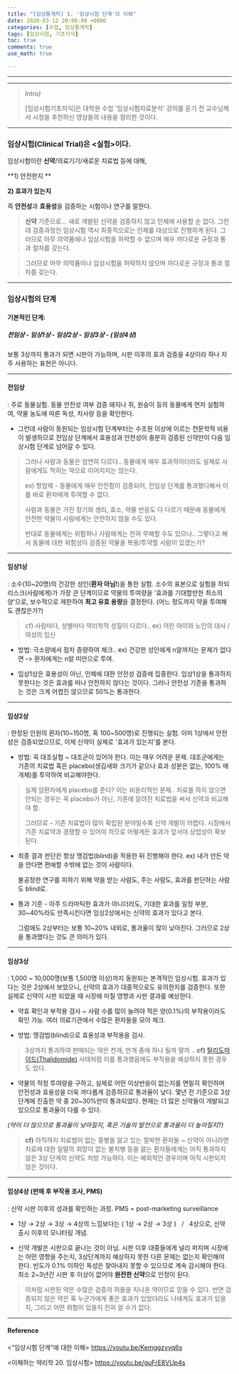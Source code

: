 ```yaml
---
title: "[임상통계학] 1. '임상시험 단계'의 이해"
date: 2020-03-12 20:08:00 +0800
categories: [수업, 임상통계학]
tags: [임상시험, 기초지식]
toc: true
comments: true
use_math: true

---
```




***

***

> *Intro)*
>
> [임상시험기초지식]은 대학원 수업 '임상시험자료분석' 강의를 듣기 전
> 교수님께서 시청을 추천하신 영상들의 내용을 정리한 것이다.

***

### 임상시험(Clinical Trial)은 <실험>이다.

임상시험이란 **신약**/의료기기/새로운 치료법 등에 대해,

**1) 안전한지 **

**2) 효과가 있는지**

즉 **안전성**과 **효용성**을 검증하는 시험이나 연구를 말한다.



> **신약** 기준으로...
> 새로 개발된 신약을 검증하지 않고 인체에 사용할 순 없다.
> 그런데 검증과정인 임상시험 역시 최종적으로는 인체를 대상으로 진행하게 된다.
> 그러므로 아무 의약품에나 임상시험을 허락할 수 없으며 매우 까다로운 규정과 통과 절차를 갖는다.

> 그러므로 아무 의약품이나 임상시험을 허락하지 않으며 까다로운 규정과 통과 절차를 갖는다.

***

### 임상시험의 단계

#### **기본적인 단계:**

##### **전임상 - 임상1상 - 임상2상 - 임상3상 - (임상4상)**

보통 3상까지 통과가 되면 시판이 가능하며,
시판 이후의 효과 검증을 4상이라 하나 자주 사용하는 표현은 아니다.

***

#### **전임상**

: 주로 동물실험. 동물 안전성 여부 검증
돼지나 쥐, 원숭이 등의 동물에게 먼저 실험하여,
약물 농도에 따른 독성, 치사량 등을 확인한다.

- 그런데 사람이 동원되는 임상시험 단계부터는 수조원 이상에 이르는 천문학적 비용이 발생하므로 
  전임상 단계에서 효용성과 안전성이 충분히 검증된 신약만이 다음 임상시험 단계로 넘어갈 수 있다.

> 그러나 사람과 동물은 엄연히 다르다.. 
> 동물에게 매우 효과적이더라도 실제로 사람에게도 먹히는 약으로 이어지지는 않는다.
>
> ex) 항암제 - 동물에게 매우 안전함이 검증되어, 전임상 단계를 통과했다해서
> 이를 바로 환자에게 투여할 수 없다.
>
> 사람과 동물은 가진 장기와 생리, 효소, 약물 반응도 다 다르기 때문에
> 동물에게 안전한 약물이 사람에게는 안전하지 않을 수도 있다.
>
> 반대로 동물에게는 위험하나 사람에게는 전혀 무해할 수도 있으나..
> 그렇다고 해서 동물에 대한 위험성이 검증된 약물을 복용/투약할 사람이 있겠는가?

***

#### **임상1상**

: 소수(10~20명)의 건강한 성인(**환자 아님!**)을 통한 실험.
소수의 표본으로 실험을 하되 리스크(사람에게)가 가장 큰 단계이므로
약물의 투여량을 '효과를 기대할만한 최소의 양'으로, 보수적으로 제한하여
**최고 유효 용량**을 결정한다. (어느 정도까지 약을 투여해도 괜찮은가?)

> cf) 사람마다, 성별마다 약리학적 성질이 다르다.. 
> ex) 어린 아이와 노인의 대사 / 여성의 임신	

- 방법: 극소량에서 점차 증량하여 체크.. 
  ex) 건강한 성인에게 n알까지는 문제가 없다면 -> 환자에게는 n알 미만으로 투여.

- 임상1상은 효용성이 아닌, 인체에 대한 안전성 검증에 집중한다.
  임상1상을 통과하지 못한다는 것은 효과를 떠나 안전하지 않다는 것이다.
  그러나 안전성 기준을 통과하는 것은 크게 어렵진 않으므로 50%는 통과한다.

***

#### **임상2상**

: 한정된 인원의 환자(10~150명, 혹 100~500명)로 진행되는 실험. 
이미 1상에서 안전성은 검증되었으므로, 이제 신약이 실제로 '효과가 있는지'를 본다.

- 방법: 꼭 대조실험 ~ 대조군이 있어야 한다. 이는 매우 어려운 문제.
  대조군에게는 기존의 치료법 혹은 placebo(생김새와 크기가 같으나 효과 성분은 없는, 100% 매개체)를 투약하여 비교해야한다.

>  실제 암환자에게 placebo를 준다? 이는 비윤리적인 문제.. 
> 치료를 하지 않으면 안되는 경우는 꼭 placebo가 아닌, 
> 기존에 알려진 치료법을 써서 신약과 비교해야 함. 
>
> 그러므로 - 기존 치료법이 많이 확립된 분야일수록 신약 개발이 어렵다. 
> 시장에서 기존 치료약과 경쟁할 수 있어야 하므로 어떻게든 효과가 앞서야 상업성이 확보된다.

- 최종 결과 판단은 항상 맹검법(blind)을 적용한 뒤 진행해야 한다. 
  ex) 내가 만든 약을 안다면 편애할 수밖에 없는 것이 사람이다.

  불공정한 연구를 피하기 위해 약을 받는 사람도, 주는 사람도, 효과를 판단하는 사람도 blind로.

- 통과 기준 - 아주 드라마틱한 효과가 아니더라도, 
  기대한 효과를 일정 부분, 30~40%라도 만족시킨다면 임상2상에서는 신약의 효과가 있다고 본다.

  그럼에도 2상부터는 보통 10~20% 내외로, 통과율이 많이 낮아진다. 
  그러므로 2상을 통과했다는 것도 큰 의미가 있다. 

***

#### **임상3상**

: 1,000 ~ 10,000명(보통 1,500명 이상)까지 동원되는 본격적인 임상시험. 
효과가 있다는 것은 2상에서 보았으니, 신약의 효과가 대중적으로도 유의한지를 검증한다.
또한 실제로 신약이 시판 되었을 때 시장에 미칠 영향과 시판 결과를 예상한다. 

- 약효 확인과 부작용 검사 ~ 사람 수를 많이 늘려야 적은 양(0.1%)의 부작용이라도 확인 가능. 여러 의료기관에서 수많은 환자들을 모아 체크. 

- 방법: 맹검법(blind)으로 효용성과 부작용을 검사. 

> 3상까지 통과하여 판매되는 약은 천개, 만개 중에 하나 될까 말까 .. 
> **cf)** [탈리도마이드(Thalidomide)]([https://ko.wikipedia.org/wiki/%ED%83%88%EB%A6%AC%EB%8F%84%EB%A7%88%EC%9D%B4%EB%93%9C](https://ko.wikipedia.org/wiki/탈리도마이드)) 사태처럼 이를 통과했음에도 부작용을 예상하지 못한 경우도 있다.



- 약물의 적정 투여량을 구하고, 실제로 어떤 이상반응이 없는지를 면밀히 확인하며
  안전성과 효용성을 더욱 까다롭게 검증하므로 통과율이 낮다. 
  몇년 전 기준으로 3상단계에 진출한 약 중 20~30%만이 통과되었다.
  현재는 더 많은 신약들이 개발되고 있으므로 통과율이 다를 수 있다. 

*(약이 더 많으므로 통과율이 낮아질지, 혹은 기술의 발전으로 통과율이 더 높아질지?)*

> **cf)** 아직까지 치료법이 없는 중병을 앓고 있는 절박한 환자들 ~ 신약이 아니라면 치료에 대한 일말의 희망이 없는 불치병 등을 앓는 환자들에게는 아직 통과하지 않은 3상 단계의 신약도 처방 가능하다. 이는 예외적인 경우이며 아직 시판되지 않은 것이다.

***

#### **임상4상** (판매 후 부작용 조사, PMS)

: 신약 시판 이후의 성과를 확인하는 과정.  PMS = post-marketing surveillance

- 1상 $\to$  2상 $\to$  3상 $\to$  4상의 느낌보다는 
  { 1상 $\to$  2상 $\to$  3상  } &nbsp;&nbsp;/&nbsp;&nbsp; 4상으로, 신약 출시 이후의 모니터링 개념.

- 신약 개발은 시판으로 끝나는 것이 아님. 시판 이후 대중들에게 널리 퍼지며 
  시장에는 어떤 영향을 주는지, 3상단계까지 예상하지 못한 다른 문제는 없는지 확인해야 한다.
  빈도가 0.1% 이하인 독성은 찾아내지 못할 수 있으므로 계속 감시해야 한다.
  최소 2~3년간 시판 후 이상이 없어야 **완전한 신약**으로 인정이 된다.

> 이처럼 시판된 약은 수많은 검증의 허들을 지나온 약이므로 믿을 수 있다. 
> 반면 검증되지 않은 약은 혹 누군가에게 좋은 효과가 있었더라도
> 나에게도 효과가 있을지, 그리고 어떤 위험이 있을지 전혀 알 수가 없다.

***

#### Reference

<“임상시험 단계”에 대한 이해> https://youtu.be/Kemggzyyq6s

<이해하는 약리학 20. 임상시험> https://youtu.be/guFrE8VUp4s

